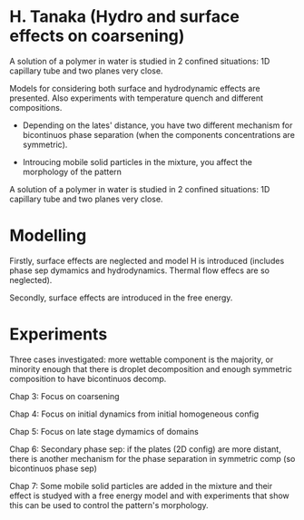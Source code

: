 # H. Tanaka (Hydro and surface effects on coarsening)

A solution of a polymer in water is studied in 2 confined situations: 1D capillary tube and two planes very close.

Models for considering both surface and hydrodynamic effects are presented.
Also experiments with temperature quench and different compositions.


- Depending on the lates' distance, you have two different mechanism for bicontinuos phase separation (when the components concentrations are symmetric).

- Introucing mobile solid particles in the mixture, you affect the morphology of the pattern


A solution of a polymer in water is studied in 2 confined situations: 1D capillary tube and two planes very close.

# Modelling

Firstly, surface effects are neglected and model H is introduced (includes phase sep dymamics and hydrodynamics. Thermal flow effecs are so neglected).

Secondly, surface effects are introduced in the free energy.

# Experiments

Three cases investigated: more wettable component is the majority, or minority enough that there is droplet decomposition and enough symmetric composition to have bicontinuos decomp.

Chap 3: Focus on coarsening

Chap 4: Focus on initial dynamics from initial homogeneous config

Chap 5: Focus on late stage dymamics of domains

Chap 6: Secondary phase sep: if the plates (2D config) are more distant, there is another mechanism for the phase separation in symmetric comp (so bicontinuos phase sep)

Chap 7: Some mobile solid particles are added in the mixture and their effect is studyed with a free energy model and with experiments that show this can be used to control the pattern's morphology.